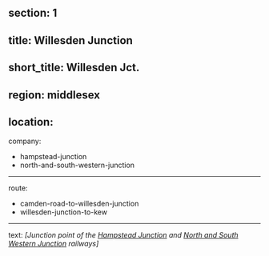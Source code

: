 section: 1
----
title: Willesden Junction
----
short_title: Willesden Jct.
----
region: middlesex
----
location: 
----
company:
- hampstead-junction
- north-and-south-western-junction
----
route:
- camden-road-to-willesden-junction
- willesden-junction-to-kew
----
text: *[Junction point of the [Hampstead Junction](/companies/hampstead-junction) and [North and South Western Junction](/companies/north-and-south-western-junction) railways]*
